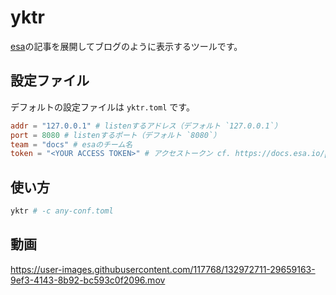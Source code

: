 # yktr

[esa](https://esa.io/)の記事を展開してブログのように表示するツールです。

## 設定ファイル

デフォルトの設定ファイルは `yktr.toml` です。

```toml
addr = "127.0.0.1" # listenするアドレス（デフォルト `127.0.0.1`）
port = 8080 # listenするポート（デフォルト `8080`）
team = "docs" # esaのチーム名
token = "<YOUR ACCESS TOKEN>" # アクセストークン cf. https://docs.esa.io/posts/102#%E8%AA%8D%E8%A8%BC%E3%81%A8%E8%AA%8D%E5%8F%AF
```

## 使い方

```sh
yktr # -c any-conf.toml
```

## 動画

https://user-images.githubusercontent.com/117768/132972711-29659163-9ef3-4143-8b92-bc593c0f2096.mov
